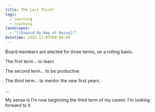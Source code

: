 ```yaml
---
title: The Last Third?
tags:
  - learning
  - coaching
landscapes:
  - "[[Expand My Way of Being]]"
datetime: 2022-11-02T00:00:00
---
```

Board members are elected for three terms, on a rolling basis.

The first term... to learn

The second term... to be productive

The third term... to mentor the new first years.

...

My sense is I’m now beginning the third term of my career. I’m looking forward to it.
